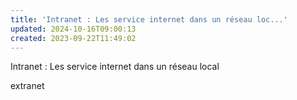```yaml
---
title: 'Intranet : Les service internet dans un réseau loc...'
updated: 2024-10-16T09:00:13
created: 2023-09-22T11:49:02
---
```


Intranet : Les service internet dans un réseau local

extranet
